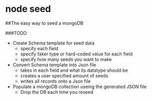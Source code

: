 # node seed

##The easy way to seed a mongoDB

###TODO

- Create Schema template for seed data
	- 	specify each field
	- 	specify faker type or hard-coded value for each field
	-	specify how many seeds you want to make
-	Convert Schema template into Json file
	-  takes in each field and what its datatype should be
	-  creates a user specified amount of seeds
	-  writes all records onto a Json file
-	Populate a mongoDB collection useing the generated JSON file
	- Drop the DB each time you reseed	